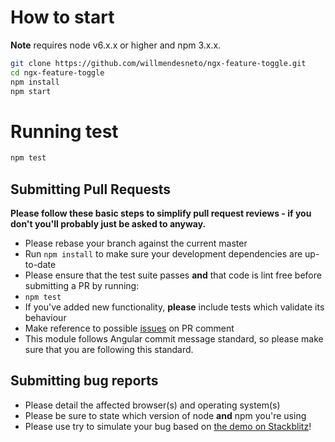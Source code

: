 # How to start

**Note** requires node v6.x.x or higher and npm 3.x.x.

```bash
git clone https://github.com/willmendesneto/ngx-feature-toggle.git
cd ngx-feature-toggle
npm install
npm start
```

# Running test

```bash
npm test
```

## Submitting Pull Requests

**Please follow these basic steps to simplify pull request reviews - if you don't you'll probably just be asked to anyway.**

* Please rebase your branch against the current master
* Run `npm install` to make sure your development dependencies are up-to-date
* Please ensure that the test suite passes **and** that code is lint free before submitting a PR by running:
 * `npm test`
* If you've added new functionality, **please** include tests which validate its behaviour
* Make reference to possible [issues](https://github.com/willmendesneto/ngx-feature-toggle/issues) on PR comment
* This module follows Angular commit message standard, so please make sure that you are following this standard.


## Submitting bug reports

* Please detail the affected browser(s) and operating system(s)
* Please be sure to state which version of node **and** npm you're using
* Please use try to simulate your bug based on [the demo on Stackblitz](https://stackblitz.com/edit/ngx-feature-toggle-sample)!
